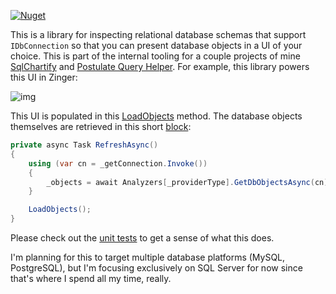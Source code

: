 [![Nuget](https://img.shields.io/nuget/v/SqlSchema.SqlServer)](https://www.nuget.org/packages/SqlSchema.SqlServer/)

This is a library for inspecting relational database schemas that support `IDbConnection` so that you can present database objects in a UI of your choice. This is part of the internal tooling for a couple projects of mine [SqlChartify](https://sqlchartify.azurewebsites.net/) and [Postulate Query Helper](https://github.com/adamosoftware/Postulate.Zinger). For example, this library powers this UI in Zinger:

![img](https://adamosoftware.blob.core.windows.net:443/images/sqlschema.png)

This UI is populated in this [LoadObjects](https://github.com/adamfoneil/Postulate.Zinger/blob/master/Zinger/Controls/SchemaBrowser.cs#L87) method. The database objects themselves are retrieved in this short [block](https://github.com/adamfoneil/Postulate.Zinger/blob/master/Zinger/Controls/SchemaBrowser.cs#L77):

```csharp
private async Task RefreshAsync()
{
    using (var cn = _getConnection.Invoke())
    {
        _objects = await Analyzers[_providerType].GetDbObjectsAsync(cn);
    }

    LoadObjects();
}
```

Please check out the [unit tests](https://github.com/adamosoftware/SqlSchema/blob/master/Testing/SqlServer.cs) to get a sense of what this does.

I'm planning for this to target multiple database platforms (MySQL, PostgreSQL), but I'm focusing exclusively on SQL Server for now since that's where I spend all my time, really.
